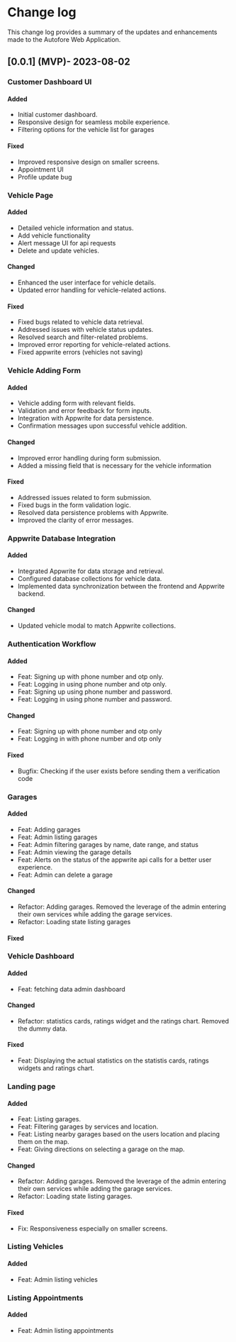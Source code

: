# Change log

This change log provides a summary of the updates and enhancements made to the Autofore Web Application.

## [0.0.1] (MVP)- 2023-08-02
### Customer Dashboard UI
#### Added
- Initial customer dashboard.
- Responsive design for seamless mobile experience.
- Filtering options for the vehicle list for garages

#### Fixed
- Improved responsive design on smaller screens.
- Appointment UI 
- Profile update bug

### Vehicle Page
#### Added
- Detailed vehicle information and status.
- Add vehicle functionality
- Alert message UI for api requests
- Delete and update vehicles.

#### Changed
- Enhanced the user interface for vehicle details.
- Updated error handling for vehicle-related actions.

#### Fixed
- Fixed bugs related to vehicle data retrieval.
- Addressed issues with vehicle status updates.
- Resolved search and filter-related problems.
- Improved error reporting for vehicle-related actions.
- Fixed appwrite errors (vehicles not saving)

### Vehicle Adding Form
#### Added
- Vehicle adding form with relevant fields.
- Validation and error feedback for form inputs.
- Integration with Appwrite for data persistence.
- Confirmation messages upon successful vehicle addition.

#### Changed
- Improved error handling during form submission.
- Added a missing field that is necessary for the vehicle information

#### Fixed
- Addressed issues related to form submission.
- Fixed bugs in the form validation logic.
- Resolved data persistence problems with Appwrite.
- Improved the clarity of error messages.

### Appwrite Database Integration
#### Added
- Integrated Appwrite for data storage and retrieval.
- Configured database collections for vehicle data.
- Implemented data synchronization between the frontend and Appwrite backend.

#### Changed
- Updated vehicle modal to match Appwrite collections.

### Authentication Workflow
#### Added
- Feat: Signing up with phone number and otp only.
- Feat: Logging in using phone number and otp only.
- Feat: Signing up using phone number and password.
- Feat: Logging in using phone number and password.

#### Changed
- Feat: Signing up with phone number and otp only
- Feat: Logging in with phone number and otp only

#### Fixed
- Bugfix: Checking if the user exists before sending them a verification code

### Garages
#### Added
- Feat: Adding garages
- Feat: Admin listing garages
- Feat: Admin filtering garages by name, date range, and status
- Feat: Admin viewing the garage details
- Feat: Alerts on the status of the appwrite api calls for a better user experience.
- Feat: Admin can delete a garage

#### Changed
- Refactor: Adding garages. Removed the leverage of the admin entering their own services while adding the garage services.
- Refactor: Loading state listing garages 

#### Fixed


### Vehicle Dashboard
#### Added
- Feat: fetching data admin dashboard

#### Changed
- Refactor: statistics cards, ratings widget and the ratings chart. Removed the dummy data.

#### Fixed
- Feat: Displaying the actual statistics on the statistis cards, ratings widgets and ratings chart.



### Landing page
#### Added
- Feat: Listing garages.
- Feat: Filtering garages by services and location.
- Feat: Listing nearby garages based on the users location and placing them on the map.
- Feat: Giving directions on selecting a garage on the map.

#### Changed
- Refactor: Adding garages. Removed the leverage of the admin entering their own services while adding the garage services.
- Refactor: Loading state listing garages. 

#### Fixed
- Fix: Responsiveness especially on smaller screens.

### Listing Vehicles
#### Added
- Feat: Admin listing vehicles

### Listing Appointments
#### Added
- Feat: Admin listing appointments





